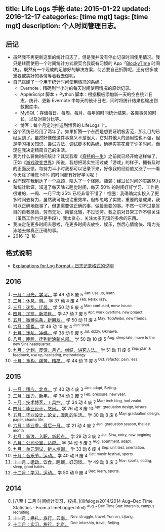 title: Life Logs 手帐
date: 2015-01-22
updated: 2016-12-17
categories: [time mgt]
tags: [time mgt]
description: 个人时间管理日志。
---

## 后记

- 虽然我不再更新这里的统计日志了，但是我并没有停止记录时间使用情况。我只是转而使用一个时间统计方式很契合我既有习惯的 App「[BlockyTime](https://itunes.apple.com/us/app/blockytime-simply-track-you/id1086617993?mt=8) 时间块」。既然有一个现成的足够好的解决方案，何苦要自己折腾呢，还有很多或重要或美好的事情等着我去做呢。
- 自己搭建了一个用于统计时间使用情况的系统：
    - Evernote：精确到半小时的每天时间使用情况的原始记录。
    - AppleScript 脚本 + Python 脚本：根据模板添加新一天的空白统计日志，统计、更新 Evernote 中每天的统计日志，同时将统计结果也输出到数据库中。
    - MySQL：存储每日、每周、每月、每年的时间统计结果，各类事务的时长，以及对百分比等。
    - 博客：每个月定时推送到博客的 LifeLogs 上。
- 这个系统已经用了两年了。如果折腾一个东西是想要证明极客范，那么目的已经达到了。虽然好像做这件事意义不是很大，它对其他人的通用性也不强，但是学习相关知识、尝试方法、调试脚本和系统，确确实实花费了许多时间。而现在我决定精简自己的生活。
- 我为什么要做时间统计？其实我看《[奇特的一生](https://book.douban.com/subject/1115353/)》之前就已经开始这样做了，正如《[游戏改变世界](https://book.douban.com/subject/10828002/)》所说，我想把现实生活过成「游戏」的样子，拥有及时的正面反馈，每努力半小时我都可以记录下来，好像我的经验值又涨了——看今天除了睡觉 50% 的时间都有好好学习呢！
- 然而现在我到达了一个瓶颈，陷入了一个怪圈。瓶颈：经过长时间的实践努力和统计验证，知道了每天除去睡觉时间，每天 50% 的时间好好学习、工作是很难的，一周、一月平均 35% 已经非常不错了！怪圈：我确确实实投入了更多时间去努力，虽然我可能也注重效率，但却忽略了实效，重要的是成果，我可以正确地做事了，但更需要做正确的事，做最重要的事。不然一切不过是盲目的自我感动，劳而无功、南辕北辙，不过徒劳。我之前对日常工作不够关注（虽然工作也只是手段），我太贪心，关注太多无谓的多余的东西。
- 我决定花更多时间去思考，花更多时间去放空、娱乐，然后心情愉快、精力充沛地去做真正正确的事。
- 2016-12-18

## 格式说明

- [Explanations for Log Format - 日志记录格式的说明](/think/time_mgt/)

## 2016

1. [一月：月光，学习。](/lifelogs/2016/01/index.html) 学 49 动 8 废 5
    <sup>Jan: use up, learn.</sup>
2. [二月：休息，懒。](/lifelogs/2016/02/index.html) 学 37 动 4 废 4
    <sup>Feb: Relax, lazy.</sup>
3. [三月：迷乱，迁居。](/lifelogs/2016/03/index.html) 学 50 动 9 废 4
    <sup>Mar: confused, move house.</sup>
4. [四月：加班，新项目。](/lifelogs/2016/04/index.html) 学 47 动 7 废 5
    <sup>Apr: work overtime, new project.</sup>
5. [五月：微博头条，新朋友。](/lifelogs/2016/05/index.html) 学 50 动 11 废 4
    <sup>May: TopWeibo, new friends.</sup>
6. [六月：疲累。](/lifelogs/2016/06/index.html) 学 46 动 10 废 4
    <sup>Jun: tired.</sup>
7. [七月：迷乱，冲绳。](/lifelogs/2016/07/index.html) 学 38 动 9 废 5
    <sup>Jul: dizzy, Okinawa.</sup>
8. [八月：晚睡，迁到新浪新总部。](/lifelogs/2016/08/index.html) 学 50 动 10 废 5
    <sup>Aug: sleep late, move to the new Sina headquarter.</sup>
9. [九月：计划，反馈，月光，纠结，讲究方法。](/lifelogs/2016/09/index.html) 学 51 动 11 废 6
    <sup>Sep: plan & feedback, use up, hesitating, methodology</sup>
10. [十月：重构，痛苦，精简。](/lifelogs/2016/10/index.html) 学 44 动 11 废 8
    <sup>Oct: refactor, pain, less.</sup>

## 2015

1. [一月：适应，北京。](/lifelogs/2015/01/index.html) 学 40 动 4 废 3
    <sup>Jan: adapt, Beijing.</sup>
2. [二月：压力，新年。](/lifelogs/2015/02/index.html) 学 34 动 2 废 2
    <sup>Feb: pressure, new year.</sup>
3. [三月：技术博客，工具控。](/lifelogs/2015/03/index.html) 学 34 动 4 废 7
    <sup>Mar: tech blog, tool zealot.</sup>
4. [四月：毕业设计，悠闲。](/lifelogs/2015/04/index.html) 学 26 动 8 废 10
    <sup>Apr: graduation design, leisure.</sup>
5. [五月：毕业设计，论文，混乱的生活。](/lifelogs/2015/05/index.html) 学 30 动 8 废 6
    <sup>May: graduation design, paper, chaotic life.</sup>
6. [六月：毕业季，最后一月。](/lifelogs/2015/06/index.html) 学 21 动 4 废 2
    <sup>Jun: graduation season, the last month</sup>
7. [七月：新浪，入职，新起点。](/lifelogs/2015/07/index.html) 学 29 动 3 废 2
    <sup>Jul: Sina, entry, new begining.</sup>
8. [八月：公司公寓，适应。](/lifelogs/2015/08/index.html) 学 34 动 5 废 2
    <sup>Aug: apartment, adapt.</sup>
9. [九月：单元测试，新人培训。](/lifelogs/2015/09/index.html) 学 33 动 6 废 4
    <sup>Sep: unit test, orientation.</sup>
10. [十月：音乐节，运动。](/lifelogs/2015/10/index.html) 学 40 动 9 废 4
    <sup>Oct: music festival, sports.</sup>
11. [十一月：运动，饮食，睡眠，好习惯。](/lifelogs/2015/11/index.html) 学 49 动 8 废 3
    <sup>Nov: sports, eating, sleep, good habits.</sup>
12. [十二月：学习，运动。](/lifelogs/2015/12/index.html) 学 50 动 9 废 4
    <sup>Dec: learn, sports.</sup>

## 2014

0. [八至十二月 时间统计实习，校招。](/lifelogs/2014/2014 Aug~Dec Time Statistics - From aTimeLogger.html)
    <sup>Aug ~ Dec Time Stat: intership, campus recruiting.</sup>
11. [十一月：挣扎，旅行，云南。](/lifelogs/2014/11/index.html)
    <sup>Nov: struggle, travel, Yunnan, Lijiang.</sup>
12. [十二月：实习，旅行，北京。](/lifelogs/2014/12/index.html)
    <sup>Dec: intership, travel, Beijing.</sup>
